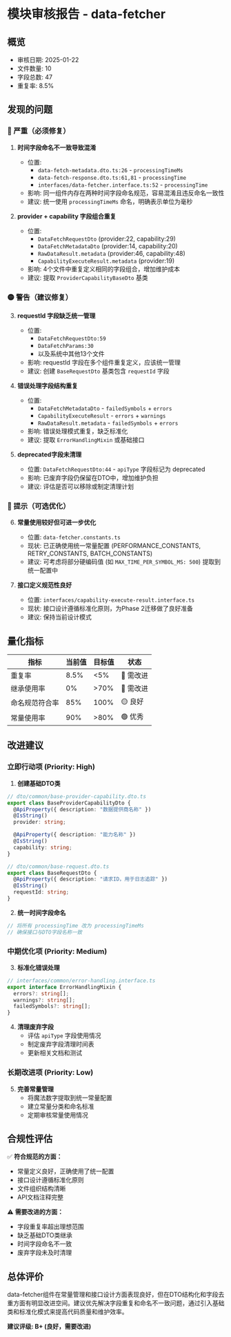 # 模块审核报告 - data-fetcher

## 概览
- 审核日期: 2025-01-22
- 文件数量: 10
- 字段总数: 47
- 重复率: 8.5%

## 发现的问题

### 🔴 严重（必须修复）

1. **时间字段命名不一致导致混淆**
   - 位置: 
     - `data-fetch-metadata.dto.ts:26` - `processingTimeMs`
     - `data-fetch-response.dto.ts:61,81` - `processingTime`
     - `interfaces/data-fetcher.interface.ts:52` - `processingTime`
   - 影响: 同一组件内存在两种时间字段命名规范，容易混淆且违反命名一致性
   - 建议: 统一使用 `processingTimeMs` 命名，明确表示单位为毫秒

2. **provider + capability 字段组合重复**
   - 位置: 
     - `DataFetchRequestDto` (provider:22, capability:29)
     - `DataFetchMetadataDto` (provider:14, capability:20)
     - `RawDataResult.metadata` (provider:46, capability:48)
     - `CapabilityExecuteResult.metadata` (provider:19)
   - 影响: 4个文件中重复定义相同的字段组合，增加维护成本
   - 建议: 提取 `ProviderCapabilityBaseDto` 基类

### 🟡 警告（建议修复）

3. **requestId 字段缺乏统一管理**
   - 位置: 
     - `DataFetchRequestDto:59`
     - `DataFetchParams:30`
     - 以及系统中其他13个文件
   - 影响: requestId 字段在多个组件重复定义，应该统一管理
   - 建议: 创建 `BaseRequestDto` 基类包含 `requestId` 字段

4. **错误处理字段结构重复**
   - 位置:
     - `DataFetchMetadataDto` - `failedSymbols` + `errors`
     - `CapabilityExecuteResult` - `errors` + `warnings`
     - `RawDataResult.metadata` - `failedSymbols` + `errors`
   - 影响: 错误处理模式重复，缺乏标准化
   - 建议: 提取 `ErrorHandlingMixin` 或基础接口

5. **deprecated字段未清理**
   - 位置: `DataFetchRequestDto:44` - `apiType` 字段标记为 deprecated
   - 影响: 已废弃字段仍保留在DTO中，增加维护负担
   - 建议: 评估是否可以移除或制定清理计划

### 🔵 提示（可选优化）

6. **常量使用较好但可进一步优化**
   - 位置: `data-fetcher.constants.ts` 
   - 现状: 已正确使用统一常量配置 (PERFORMANCE_CONSTANTS, RETRY_CONSTANTS, BATCH_CONSTANTS)
   - 建议: 可考虑将部分硬编码值 (如 `MAX_TIME_PER_SYMBOL_MS: 500`) 提取到统一配置中

7. **接口定义规范性良好**
   - 位置: `interfaces/capability-execute-result.interface.ts`
   - 现状: 接口设计遵循标准化原则，为Phase 2迁移做了良好准备
   - 建议: 保持当前设计模式

## 量化指标

| 指标 | 当前值 | 目标值 | 状态 |
|-----|--------|--------|------|
| 重复率 | 8.5% | <5% | 🔴 需改进 |
| 继承使用率 | 0% | >70% | 🔴 需改进 |
| 命名规范符合率 | 85% | 100% | 🟡 良好 |
| 常量使用率 | 90% | >80% | 🟢 优秀 |

## 改进建议

### 立即行动项 (Priority: High)

1. **创建基础DTO类**
```typescript
// dto/common/base-provider-capability.dto.ts
export class BaseProviderCapabilityDto {
  @ApiProperty({ description: "数据提供商名称" })
  @IsString()
  provider: string;

  @ApiProperty({ description: "能力名称" })
  @IsString()
  capability: string;
}

// dto/common/base-request.dto.ts
export class BaseRequestDto {
  @ApiProperty({ description: "请求ID，用于日志追踪" })
  @IsString()
  requestId: string;
}
```

2. **统一时间字段命名**
```typescript
// 将所有 processingTime 改为 processingTimeMs
// 确保接口与DTO字段名称一致
```

### 中期优化项 (Priority: Medium)

3. **标准化错误处理**
```typescript
// interfaces/common/error-handling.interface.ts
export interface ErrorHandlingMixin {
  errors?: string[];
  warnings?: string[];
  failedSymbols?: string[];
}
```

4. **清理废弃字段**
   - 评估 `apiType` 字段使用情况
   - 制定废弃字段清理时间表
   - 更新相关文档和测试

### 长期改进项 (Priority: Low)

5. **完善常量管理**
   - 将魔法数字提取到统一常量配置
   - 建立常量分类和命名标准
   - 定期审核常量使用情况

## 合规性评估

✅ **符合规范的方面：**
- 常量定义良好，正确使用了统一配置
- 接口设计遵循标准化原则
- 文件组织结构清晰
- API文档注释完整

⚠️ **需要改进的方面：**
- 字段重复率超出理想范围
- 缺乏基础DTO类继承
- 时间字段命名不一致
- 废弃字段未及时清理

## 总体评价

data-fetcher组件在常量管理和接口设计方面表现良好，但在DTO结构化和字段去重方面有明显改进空间。建议优先解决字段重复和命名不一致问题，通过引入基础类和标准化模式来提高代码质量和维护效率。

**建议评级: B+ (良好，需要改进)**